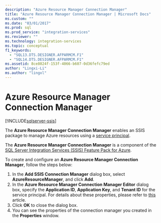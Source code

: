 ```yaml
---
description: "Azure Resource Manager Connection Manager"
title: "Azure Resource Manager Connection Manager | Microsoft Docs"
ms.custom: ""
ms.date: "03/01/2017"
ms.prod: sql
ms.prod_service: "integration-services"
ms.reviewer: ""
ms.technology: integration-services
ms.topic: conceptual
f1_keywords: 
  - "SQL13.DTS.DESIGNER.AFPARMCM.F1"
  - "SQL14.DTS.DESIGNER.AFPARMCM.F1"
ms.assetid: 8ce8024f-153f-4066-b607-0d36fefc79ed
author: "Lingxi-Li"
ms.author: "lingxl"
---
```

# Azure Resource Manager Connection Manager

[!INCLUDE[sqlserver-ssis](../../includes/applies-to-version/sqlserver-ssis.md)]


The **Azure Resource Manager Connection Manager** enables an SSIS package to manage Azure resources using a [service principal](/azure/azure-resource-manager/resource-group-create-service-principal-portal).

The **Azure Resource Manager Connection Manager** is a component of the [SQL Server Integration Services (SSIS) Feature Pack for Azure](../../integration-services/azure-feature-pack-for-integration-services-ssis.md).

To create and configure an **Azure Resource Manager Connection Manager**, follow the steps below:

1. In the **Add SSIS Connection Manager** dialog box, select **AzureResourceManager**, and click **Add**.
2. In the **Azure Resource Manager Connection Manager Editor** dialog box, specify the **Application ID**, **Application Key**, and **Tenant ID** for the service principal. For details about these properties, please refer to [this](/azure/azure-resource-manager/resource-group-create-service-principal-portal) article.
3. Click **OK** to close the dialog box.
4. You can see the properties of the connection manager you created in the **Properties** window.